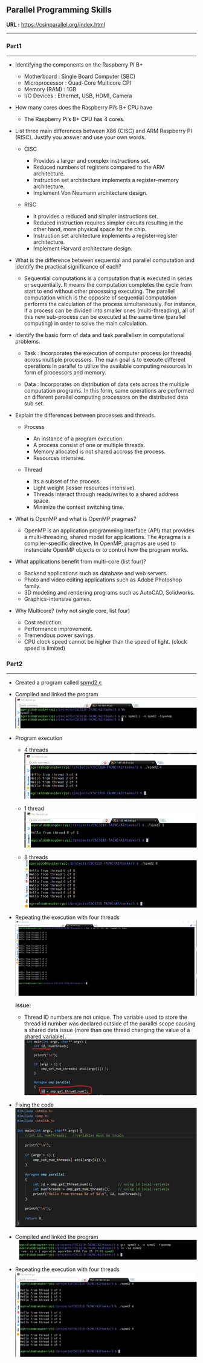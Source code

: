 ## **Parallel Programming Skills**
**URL :** https://csinparallel.org/index.html
____


### **Part1**
___

+ Identifying the components on the Raspberry PI B+
    + Motherboard    : Single Board Computer (SBC)
    + Microprocessor : Quad-Core Multicore CPI
    + Memory (RAM)   : 1GB
    + I/O Devices    : Ethernet, USB, HDMI, Camera


+ How many cores does the Raspberry Pi’s B+ CPU have
    + The Raspberry Pi’s B+ CPU has 4 cores.

+ List three main differences between X86 (CISC) and ARM Raspberry PI (RISC). Justify you answer and use your own words.
    + CISC
        + Provides a larger and complex instructions set.
        + Reduced numbers of registers compared to the ARM architecture.
        + Instruction set architecture implements a register–memory architecture.
        + Implement Von Neumann architecture design.

    + RISC
        + It provides a reduced and simpler instructions set.
        + Reduced instruction requires simpler circuits resulting in the other hand, more physical space for the chip. 
        + Instruction set architecture implements a register–register architecture.
        + Implement Harvard architecture design.


+ What is the difference between sequential and parallel computation and identify the practical significance of each?
    + Sequential computations is a computation that is executed in series or sequentially. It means the computation completes the cycle from start to end without other processing executing. The parallel computation which is the opposite of sequential computation performs the calculation of the process simultaneously. For instance, if a process can be divided into smaller ones (multi-threading), all of this new sub-process can be executed at the same time (parallel computing) in order to solve the main calculation. 

+ Identify the basic form of data and task parallelism in computational problems.
    + Task : Incorporates the execution of computer process (or threads) across multiple processors. The main goal is to execute different operations in parallel to utilize the available computing resources in form of processors and memory.

    + Data : Incorporates on distribution of data sets across the multiple computation programs. In this form, same operations are performed on different parallel computing processors on the distributed data sub set.

+ Explain the differences between processes and threads.
    + Process
        + An instance of a program execution. 
        + A process consist of one or multiple threads.
        + Memory allocated is not shared accross the process.
        + Resources intensive.

    + Thread
        + Its a subset of the process.
        + Light weight (lesser resources intensive).
        + Threads interact through reads/writes to a shared address space.
        + Minimize the context switching time.

+ What is OpenMP and what is OpenMP pragmas?
   + OpenMP is an application programming interface (API) that provides a multi-threading, shared model for applications. The #pragma is a compiler-specific directive. In OpenMP, pragmas are used to instanciate OpenMP objects or to control how the program works.

+ What applications benefit from multi-core (list four)?
    + Backend applications such as database and web servers.
    + Photo and video editing applications such as Adobe Photoshop family.
    + 3D modeling and rendering programs such as AutoCAD, Solidworks.
    + Graphics-intensive games.

+ Why Multicore? (why not single core, list four)
    + Cost reduction.
    + Performance improvement.
    + Tremendous power savings.
    + CPU clock speed cannot be higher than the speed of light. (clock speed is limited)    


### **Part2**
_____

+ Created a program called [spmd2.c](spmd2.c) 

+ Compiled and linked the program   
    ![screenshot](resources/screenshots/screenshot1.png)

+ Program execution
    + 4 threads
    ![screenshot](resources/screenshots/screenshot2.png)

    + 1 thread
    ![screenshot](resources/screenshots/screenshot3.png)

    + 8 threads
    ![screenshot](resources/screenshots/screenshot4.png)

+ Repeating the execution with four threads
    ![screenshot](resources/screenshots/screenshot5.png)

    **Issue:**
    + Thread ID numbers are not unique. The variable used to store the thread id number was declared outside of the parallel scope causing a shared data issue (more than one thread changing the value of a shared variable).     
    ![screenshot](resources/screenshots/screenshot6.png)

+ Fixing the code
    ![screenshot](resources/screenshots/screenshot7.png)

+ Compiled and linked the program   
    ![screenshot](resources/screenshots/screenshot8.png)

+ Repeating the execution with four threads
    ![screenshot](resources/screenshots/screenshot9.png)

    







